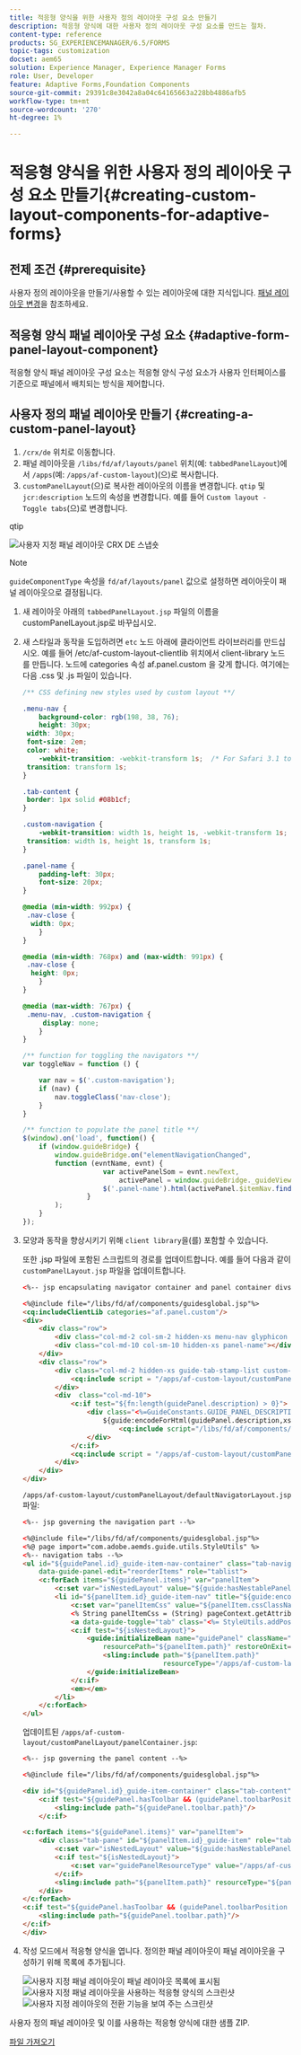 ```yaml
---
title: 적응형 양식을 위한 사용자 정의 레이아웃 구성 요소 만들기
description: 적응형 양식에 대한 사용자 정의 레이아웃 구성 요소를 만드는 절차.
content-type: reference
products: SG_EXPERIENCEMANAGER/6.5/FORMS
topic-tags: customization
docset: aem65
solution: Experience Manager, Experience Manager Forms
role: User, Developer
feature: Adaptive Forms,Foundation Components
source-git-commit: 29391c8e3042a8a04c64165663a228bb4886afb5
workflow-type: tm+mt
source-wordcount: '270'
ht-degree: 1%

---
```


# 적응형 양식을 위한 사용자 정의 레이아웃 구성 요소 만들기{#creating-custom-layout-components-for-adaptive-forms}

## 전제 조건 {#prerequisite}

사용자 정의 레이아웃을 만들기/사용할 수 있는 레이아웃에 대한 지식입니다. [패널 레이아웃 변경](../../forms/using/layout-capabilities-adaptive-forms.md)을 참조하세요.

## 적응형 양식 패널 레이아웃 구성 요소 {#adaptive-form-panel-layout-component}

적응형 양식 패널 레이아웃 구성 요소는 적응형 양식 구성 요소가 사용자 인터페이스를 기준으로 패널에서 배치되는 방식을 제어합니다.

## 사용자 정의 패널 레이아웃 만들기 {#creating-a-custom-panel-layout}

1. `/crx/de` 위치로 이동합니다.
1. 패널 레이아웃을 `/libs/fd/af/layouts/panel` 위치(예: `tabbedPanelLayout`)에서 `/apps`(예: `/apps/af-custom-layout`)(으)로 복사합니다.
1. `customPanelLayout`(으)로 복사한 레이아웃의 이름을 변경합니다. `qtip` 및 `jcr:description` 노드의 속성을 변경합니다. 예를 들어 `Custom layout - Toggle tabs`(으)로 변경합니다.

qtip

![사용자 지정 패널 레이아웃 CRX DE 스냅숏](assets/custom_layout_new.png)

>[!NOTE]
>
>`guideComponentType` 속성을 `fd/af/layouts/panel` 값으로 설정하면 레이아웃이 패널 레이아웃으로 결정됩니다.

1. 새 레이아웃 아래의 `tabbedPanelLayout.jsp` 파일의 이름을 customPanelLayout.jsp로 바꾸십시오.
1. 새 스타일과 동작을 도입하려면 `etc` 노드 아래에 클라이언트 라이브러리를 만드십시오. 예를 들어 /etc/af-custom-layout-clientlib 위치에서 client-library 노드를 만듭니다. 노드에 categories 속성 af.panel.custom 을 갖게 합니다. 여기에는 다음 .css 및 .js 파일이 있습니다.

   ```css
   /** CSS defining new styles used by custom layout **/
   
   .menu-nav {
       background-color: rgb(198, 38, 76);
       height: 30px;
    width: 30px;
    font-size: 2em;
    color: white;
       -webkit-transition: -webkit-transform 1s;  /* For Safari 3.1 to 6.0 */
    transition: transform 1s;
   }
   
   .tab-content {
    border: 1px solid #08b1cf;
   }
   
   .custom-navigation {
       -webkit-transition: width 1s, height 1s, -webkit-transform 1s;  /* For Safari 3.1 to 6.0 */
    transition: width 1s, height 1s, transform 1s;
   }
   
   .panel-name {
       padding-left: 30px;
       font-size: 20px;
   }
   
   @media (min-width: 992px) {
    .nav-close {
     width: 0px;
       }
   }
   
   @media (min-width: 768px) and (max-width: 991px) {
    .nav-close {
     height: 0px;
       }
   }
   
   @media (max-width: 767px) {
    .menu-nav, .custom-navigation {
        display: none;
       }
   }
   ```

   ```javascript
   /** function for toggling the navigators **/
   var toggleNav = function () {
   
       var nav = $('.custom-navigation');
       if (nav) {
           nav.toggleClass('nav-close');
       }
   }
   
   /** function to populate the panel title **/
   $(window).on('load', function() {
       if (window.guideBridge) {
           window.guideBridge.on("elementNavigationChanged",
           function (evntName, evnt) {
                       var activePanelSom = evnt.newText,
                           activePanel = window.guideBridge._guideView.getView(activePanelSom);
                       $('.panel-name').html(activePanel.$itemNav.find('a').html());
                   }
           );
       }
   });
   ```

1. 모양과 동작을 향상시키기 위해 `client library`을(를) 포함할 수 있습니다.

   또한 .jsp 파일에 포함된 스크립트의 경로를 업데이트합니다. 예를 들어 다음과 같이 `customPanelLayout.jsp` 파일을 업데이트합니다.

   ```html
   <%-- jsp encapsulating navigator container and panel container divs --%>
   
   <%@include file="/libs/fd/af/components/guidesglobal.jsp"%>
   <cq:includeClientLib categories="af.panel.custom"/>
   <div>
       <div class="row">
           <div class="col-md-2 col-sm-2 hidden-xs menu-nav glyphicon glyphicon-align-justify" onclick="toggleNav();"></div>
           <div class="col-md-10 col-sm-10 hidden-xs panel-name"></div>
       </div>
       <div class="row">
           <div class="col-md-2 hidden-xs guide-tab-stamp-list custom-navigation">
               <cq:include script = "/apps/af-custom-layout/customPanelLayout/defaultNavigatorLayout.jsp" />
           </div>
           <div  class="col-md-10">
               <c:if test="${fn:length(guidePanel.description) > 0}">
                   <div class="<%=GuideConstants.GUIDE_PANEL_DESCRIPTION%>">
                       ${guide:encodeForHtml(guidePanel.description,xssAPI)}
                           <cq:include script="/libs/fd/af/components/panel/longDescription.jsp"/>
                   </div>
               </c:if>
               <cq:include script = "/apps/af-custom-layout/customPanelLayout/panelContainer.jsp"/>
           </div>
       </div>
   </div>
   ```

   `/apps/af-custom-layout/customPanelLayout/defaultNavigatorLayout.jsp` 파일:

   ```html
   <%-- jsp governing the navigation part --%>
   
   <%@include file="/libs/fd/af/components/guidesglobal.jsp"%>
   <%@ page import="com.adobe.aemds.guide.utils.StyleUtils" %>
   <%-- navigation tabs --%>
   <ul id="${guidePanel.id}_guide-item-nav-container" class="tab-navigators tab-navigators-vertical in"
       data-guide-panel-edit="reorderItems" role="tablist">
       <c:forEach items="${guidePanel.items}" var="panelItem">
           <c:set var="isNestedLayout" value="${guide:hasNestablePanelLayout(guidePanel,panelItem)}"/>
           <li id="${panelItem.id}_guide-item-nav" title="${guide:encodeForHtmlAttr(panelItem.navTitle,xssAPI)}" data-path="${panelItem.path}" role="tab" aria-controls="${panelItem.id}_guide-item">
               <c:set var="panelItemCss" value="${panelItem.cssClassName}"/>
               <% String panelItemCss = (String) pageContext.getAttribute("panelItemCss");%>
               <a data-guide-toggle="tab" class="<%= StyleUtils.addPostfixToClasses(panelItemCss, "_nav") %> guideNavIcon nested_${isNestedLayout}">${guide:encodeForHtml(panelItem.navTitle,xssAPI)}</a>
               <c:if test="${isNestedLayout}">
                   <guide:initializeBean name="guidePanel" className="com.adobe.aemds.guide.common.GuidePanel"
                       resourcePath="${panelItem.path}" restoreOnExit="true">
                       <sling:include path="${panelItem.path}"
                                      resourceType="/apps/af-custom-layout/customPanelLayout/defaultNavigatorLayout.jsp"/>
                   </guide:initializeBean>
               </c:if>
               <em></em>
           </li>
       </c:forEach>
   </ul>
   ```

   업데이트된 `/apps/af-custom-layout/customPanelLayout/panelContainer.jsp`:

   ```html
   <%-- jsp governing the panel content --%>
   
   <%@include file="/libs/fd/af/components/guidesglobal.jsp"%>
   
   <div id="${guidePanel.id}_guide-item-container" class="tab-content">
       <c:if test="${guidePanel.hasToolbar && (guidePanel.toolbarPosition == 'Top') }">
           <sling:include path="${guidePanel.toolbar.path}"/>
       </c:if>
   
   <c:forEach items="${guidePanel.items}" var="panelItem">
       <div class="tab-pane" id="${panelItem.id}_guide-item" role="tabpanel">
           <c:set var="isNestedLayout" value="${guide:hasNestablePanelLayout(guidePanel,panelItem)}"/>
           <c:if test="${isNestedLayout}">
               <c:set var="guidePanelResourceType" value="/apps/af-custom-layout/customPanelLayout/panelContainer.jsp" scope="request"/>
           </c:if>
           <sling:include path="${panelItem.path}" resourceType="${panelItem.resourceType}"/>
       </div>
   </c:forEach>
   <c:if test="${guidePanel.hasToolbar && (guidePanel.toolbarPosition == 'Bottom')}">
       <sling:include path="${guidePanel.toolbar.path}"/>
   </c:if>
   </div>
   ```

1. 작성 모드에서 적응형 양식을 엽니다. 정의한 패널 레이아웃이 패널 레이아웃을 구성하기 위해 목록에 추가됩니다.

   ![사용자 지정 패널 레이아웃이 패널 레이아웃 목록에 표시됨](assets/auth-layt.png) ![사용자 지정 패널 레이아웃을 사용하는 적응형 양식의 스크린샷](assets/s1.png) ![사용자 지정 레이아웃의 전환 기능을 보여 주는 스크린샷](assets/s2.png)

사용자 정의 패널 레이아웃 및 이를 사용하는 적응형 양식에 대한 샘플 ZIP.

[파일 가져오기](assets/af-custom-layout.zip)
